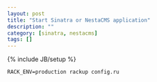 ```yaml
---
layout: post
title: "Start Sinatra or NestaCMS application"
description: ""
category: [sinatra, nestacms]
tags: []
---
```

{% include JB/setup %}

    RACK_ENV=production rackup config.ru
